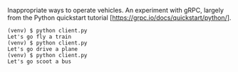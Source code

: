 Inappropriate ways to operate vehicles. An experiment with gRPC, largely from the Python quickstart tutorial [https://grpc.io/docs/quickstart/python/].

```
(venv) $ python client.py
Let's go fly a train
(venv) $ python client.py
Let's go drive a plane
(venv) $ python client.py
Let's go scoot a bus
```
